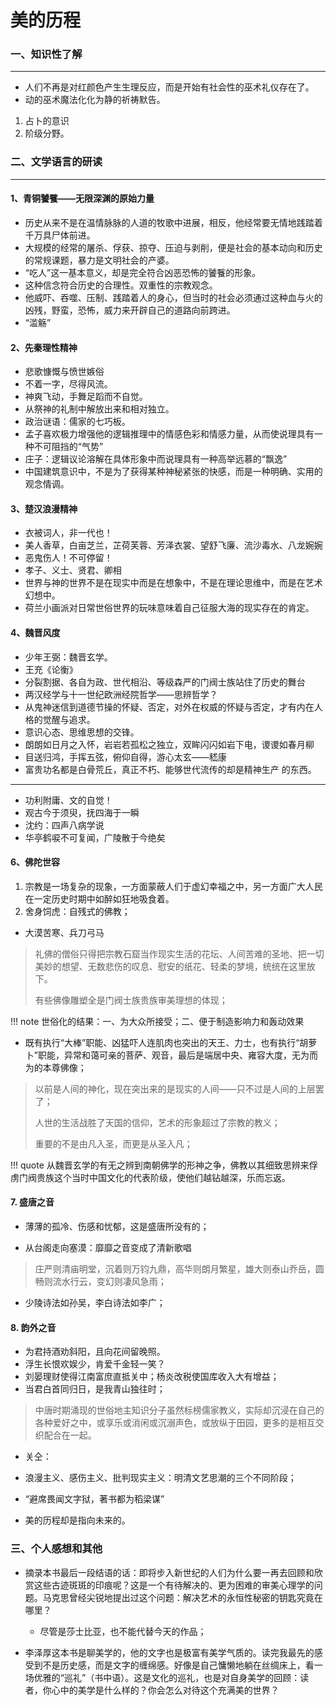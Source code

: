 

# 美的历程

### 一、知识性了解
-----

- 人们不再是对红颜色产生生理反应，而是开始有社会性的巫术礼仪存在了。
- 动的巫术魔法化化为静的祈祷默告。
1. 占卜的意识
2. 阶级分野。 

### 二、文学语言的研读
----

#### 1、青铜饕餮——无限深渊的原始力量

* 历史从来不是在温情脉脉的人道的牧歌中进展，相反，他经常要无情地践踏着千万具尸体前进。
* 大规模的经常的屠杀、俘获、掠夺、压迫与剥削，便是社会的基本动向和历史的常规课题，暴力是文明社会的产婆。
* “吃人”这一基本意义，却是完全符合凶恶恐怖的饕餮的形象。
* 这种信念符合历史的合理性。双重性的宗教观念。
* 他威吓、吞噬、压制、践踏着人的身心，但当时的社会必须通过这种血与火的凶残，野蛮，恐怖，威力来开辟自己的道路向前跨进。
* “滥觞”
  
#### 2、先秦理性精神

- 悲歌慷慨与愤世嫉俗
- 不着一字，尽得风流。
- 神爽飞动，手舞足蹈而不自觉。
- 从祭神的礼制中解放出来和相对独立。
- 政治谜语：儒家的七巧板。
- 孟子喜欢极力增强他的逻辑推理中的情感色彩和情感力量，从而使说理具有一种不可阻挡的“气势”
- 庄子：逻辑议论溶解在具体形象中而说理具有一种高举远慕的“飘逸”
- 中国建筑意识中，不是为了获得某种神秘紧张的快感，而是一种明确、实用的观念情调。
  
#### 3、楚汉浪漫精神

- 衣被词人，非一代也！
- 美人香草，白亩芝兰，芷荷芙蓉、芳泽衣裳、望舒飞廉、流沙毒水、八龙婉婉
- 恶鬼伤人！不可停留！
- 孝子、义士、贤君、卿相
- 世界与神的世界不是在现实中而是在想象中，不是在理论思维中，而是在艺术幻想中。
- 荷兰小画派对日常世俗世界的玩味意味着自己征服大海的现实存在的肯定。

#### 4、魏晋风度

* 少年王弼：魏晋玄学。
* 王充《论衡》
* 分裂割据、各自为政、世代相沿、等级森严的门阀士族站住了历史的舞台
* 两汉经学与十一世纪欧洲经院哲学——思辨哲学？
* 从鬼神迷信到道德节操的怀疑、否定，对外在权威的怀疑与否定，才有内在人格的觉醒与追求。
* 意识心态、思维思想的交锋。
* 朗朗如日月之入怀，岩岩若孤松之独立，双眸闪闪如岩下电，谡谡如春月柳
* 目送归鸿，手挥五弦，俯仰自得，游心太玄——嵇康
* 富贵功名都是白骨荒丘，真正不朽、能够世代流传的却是精神生产 的东西。

---

* 功利附庸、文的自觉！
* 观古今于须臾，抚四海于一瞬
* 沈约：四声八病学说
* 华亭鹤唳不可复闻，广陵散于今绝矣

#### 6、佛陀世容

1. 宗教是一场复杂的现象，一方面蒙蔽人们于虚幻幸福之中，另一方面广大人民在一定历史时期中如醉如狂地吸食着。
2. 舍身饲虎：自残式的佛教；
- 大漠苦寒、兵刀弓马
> 礼佛的僧俗只得把宗教石窟当作现实生活的花坛、人间苦难的圣地、把一切美妙的想望、无数悲伤的叹息、慰安的纸花、轻柔的梦境，统统在这里放下。
>
> 有些佛像雕塑全是门阀士族贵族审美理想的体现；


!!! note 
    世俗化的结果：一、为大众所接受；二、便于制造影响力和轰动效果

- 既有执行“大棒”职能、凶猛吓人连肌肉也突出的天王、力士，也有执行“胡萝卜”职能，异常和蔼可亲的菩萨、观音，最后是端居中央、雍容大度，无为而为的本尊佛像；
> 以前是人间的神化，现在突出来的是现实的人间——只不过是人间的上层罢了；
>
> 人世的生活战胜了天国的信仰，艺术的形象超过了宗教的教义；
>
> 重要的不是由凡入圣，而更是从圣入凡；

!!! quote 
    从魏晋玄学的有无之辨到南朝佛学的形神之争，佛教以其细致思辨来俘虏门阀贵族这个当时中国文化的代表阶级，使他们越钻越深，乐而忘返。

#### 7. 盛唐之音
- 薄薄的孤冷、伤感和忧郁，这是盛唐所没有的；

- 从台阁走向塞漠：靡靡之音变成了清新歌唱
> 庄严则清庙明堂，沉着则万钧九鼎，高华则朗月繁星，雄大则泰山乔岳，圆畅则流水行云，变幻则凄风急雨；
- 少陵诗法如孙吴，李白诗法如李广；


#### 8. 韵外之音
- 为君持酒劝斜阳，且向花间留晚照。
- 浮生长恨欢娱少，肯爱千金轻一笑？
- 刘晏理财使得江南富庶直抵关中；杨炎改税使国库收入大有增益；
- 当君白首同归日，是我青山独往时；
> 中唐时期涌现的世俗地主知识分子虽然标榜儒家教义，实际却沉浸在自己的各种爱好之中，或享乐或消闲或沉溺声色，或放纵于田园，更多的是相互交织配合在一起。

- 关仝：


- 浪漫主义、感伤主义、批判现实主义：明清文艺思潮的三个不同阶段；
- “避席畏闻文字狱，著书都为稻梁谋”
- 美的历程却是指向未来的。


### 三、个人感想和其他

- 摘录本书最后一段结语的话：即将步入新世纪的人们为什么要一再去回顾和欣赏这些古迹斑斑的印痕呢？这是一个有待解决的、更为困难的审美心理学的问题。马克思曾经尖锐地提出过这个问题：解决艺术的永恒性秘密的钥匙究竟在哪里？
    - 尽管是莎士比亚，也不能代替今天的作品；

- 李泽厚这本书是聊美学的，他的文字也是极富有美学气质的。读完我最先的感受到不是历史感，而是文字的缠绵感。好像是自己慵懒地躺在丝绸床上，看一场优雅的“巡礼”（书中语）。这是文化的巡礼，也是对自身美学的回顾：读者，你心中的美学是什么样的？你会怎么对待这个充满美的世界？



